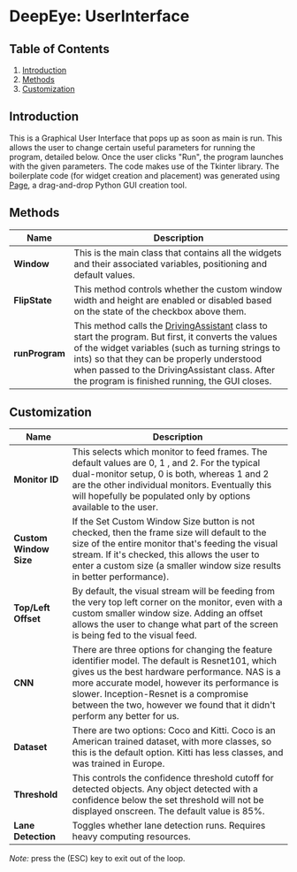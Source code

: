 # DeepEye: UserInterface

## Table of Contents
1. [Introduction](#introduction)
2. [Methods](#methods)
3. [Customization](#customization)


## Introduction
This is a Graphical User Interface that pops up as soon as main is run.  This allows the user to change certain useful parameters for running the program, detailed below.  Once the user clicks "Run", the program launches with the given parameters.
The code makes use of the Tkinter library.  The boilerplate code (for widget creation and placement) was generated using [Page](http://page.sourceforge.net/), a drag-and-drop Python GUI creation tool.


## Methods
Name | Description 
--- | ---
**Window** | This is the main class that contains all the widgets and their associated variables, positioning and default values.
**FlipState** | This method controls whether the custom window width and height are enabled or disabled based on the state of the checkbox above them.
**runProgram** | This method calls the [DrivingAssistant](../README.md) class to start the program.  But first, it converts the values of the widget variables (such as turning strings to ints) so that they can be properly understood when passed to the DrivingAssistant class.  After the program is finished running, the GUI closes.    

## Customization
Name | Description 
--- | ---
**Monitor ID** | This selects which monitor to feed frames.  The default values are 0, 1 , and 2.  For the typical dual-monitor setup, 0 is both, whereas 1 and 2 are the other individual monitors.  Eventually this will hopefully be populated only by options available to the user.
**Custom Window Size** | If the Set Custom Window Size button is not checked, then the frame size will default to the size of the entire monitor that's feeding the visual stream.  If it's checked, this allows the user to enter a custom size (a smaller window size results in better performance).
**Top/Left Offset** | By default, the visual stream will be feeding from the very top left corner on the monitor, even with a custom smaller window size.  Adding an offset allows the user to change what part of the screen is being fed to the visual feed.
**CNN** | There are three options for changing the feature identifier model. The default is Resnet101, which gives us the best hardware performance.  NAS is a more accurate model, however its performance is slower.  Inception-Resnet is a compromise between the two, however we found that it didn't perform any better for us.
**Dataset** | There are two options: Coco and Kitti.  Coco is an American trained dataset, with more classes, so this is the default option.  Kitti has less classes, and was trained in Europe.
**Threshold** | This controls the confidence threshold cutoff for detected objects.  Any object detected with a confidence below the set threshold will not be displayed onscreen.  The default value is 85%.
**Lane Detection** | Toggles whether lane detection runs.  Requires heavy computing resources.


*Note:* press the (ESC) key to exit out of the loop.